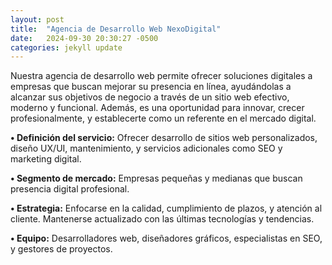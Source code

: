 ```yaml
---
layout: post
title:  "Agencia de Desarrollo Web NexoDigital"
date:   2024-09-30 20:30:27 -0500
categories: jekyll update
---
```

Nuestra agencia de desarrollo web permite ofrecer soluciones digitales a empresas que buscan mejorar su presencia en línea, ayudándolas a alcanzar sus objetivos de negocio a través de un sitio web efectivo, moderno y funcional. Además, es una oportunidad para innovar, crecer profesionalmente, y establecerte como un referente en el mercado digital.

**• Definición del servicio:** Ofrecer desarrollo de sitios web personalizados, diseño UX/UI, mantenimiento, y servicios adicionales como SEO y marketing digital.

**• Segmento de mercado:** Empresas pequeñas y medianas que buscan presencia digital profesional.

**• Estrategia:** Enfocarse en la calidad, cumplimiento de plazos, y atención al cliente. Mantenerse actualizado con las últimas tecnologías y tendencias.

**• Equipo:** Desarrolladores web, diseñadores gráficos, especialistas en SEO, y gestores de proyectos.